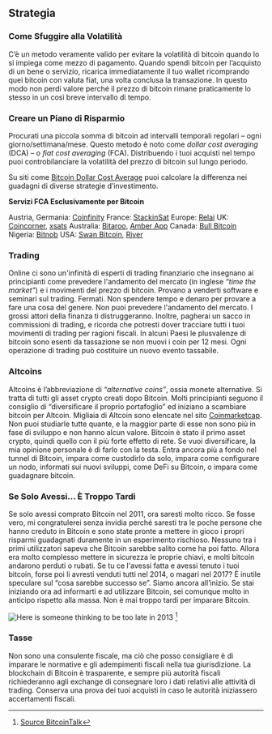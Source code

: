 ## Strategia

### Come Sfuggire alla Volatilità
C’è un metodo veramente valido per evitare la volatilità di bitcoin quando lo si impiega come mezzo di pagamento. Quando spendi bitcoin per l’acquisto di un bene o servizio, ricarica immediatamente il tuo wallet ricomprando quei bitcoin con valuta fiat, una volta conclusa la transazione. In questo modo non perdi valore perché il prezzo di bitcoin rimane praticamente lo stesso in un così breve intervallo di tempo.

### Creare un Piano di Risparmio
Procurati una piccola somma di bitcoin ad intervalli temporali regolari – ogni giorno/settimana/mese. Questo metodo è noto come _dollar cost averaging_ (DCA) – o _fiat cost averaging_ (FCA). Distribuendo i tuoi acquisti nel tempo puoi controbilanciare la volatilità del prezzo di bitcoin sul lungo periodo.

Su siti come [Bitcoin Dollar Cost Average](https://www.bitcoindollarcostaverage.com/) puoi calcolare la differenza nei guadagni di diverse strategie d’investimento.

**Servizi FCA Esclusivamente per Bitcoin**

Austria, Germania: [Coinfinity](https://coinfinity.co/sparplan/?ref=6716)
France: [StackinSat](https://www.stackinsat.com/)
Europe: [Relai](https://relai.ch/)
UK: [Coincorner](https://www.coincorner.com/), [xsats](https://xsats.com/)
Australia: [Bitaroo](https://support.bitaroo.com.au/hc/en-au/articles/360042838874-Recurring-Buy-DCA-), [Amber App](https://amber.app/)
Canada: [Bull Bitcoin](https://bullbitcoin.com/)
Nigeria: [Bitnob](https://bitnob.com/)
USA: [Swan Bitcoin](https://www.swanbitcoin.com/), [River](https://river.com/)

### Trading
Online ci sono un'infinità di esperti di trading finanziario che insegnano ai principianti come prevedere l'andamento del mercato (in inglese _“time the market”_) e i movimenti del prezzo di bitcoin. Provano a venderti software e seminari sul trading. Fermati. Non spendere tempo e denaro per provare a fare una cosa del genere. Non puoi prevedere l'andamento del mercato. I grossi attori della finanza ti distruggeranno. Inoltre, pagherai un sacco in commissioni di trading, e ricorda che potresti dover tracciare tutti i tuoi movimenti di trading per ragioni fiscali. In alcuni Paesi le plusvalenze di bitcoin sono esenti da tassazione se non muovi i coin per 12 mesi. Ogni operazione di trading può costituire un nuovo evento tassabile.

### Altcoins
Altcoins è l’abbreviazione di _“alternative coins”_, ossia monete alternative. Si tratta di tutti gli asset crypto creati dopo Bitcoin. Molti principianti seguono il consiglio di “diversificare il proprio portafoglio” ed iniziano a scambiare bitcoin per Altcoin. Migliaia di Altcoin sono elencate nel sito [Coinmarketcap](https://coinmarketcap.com/). Non puoi studiarle tutte quante, e la maggior parte di esse non sono più in fase di sviluppo e non hanno alcun valore. Bitcoin è stato il primo asset crypto, quindi quello con il più forte effetto di rete. Se vuoi diversificare, la mia opinione personale è di farlo con la testa. Entra ancora più a fondo nel tunnel di Bitcoin, impara come custodirlo da solo, impara come configurare un nodo, informati sui nuovi sviluppi, come DeFi su Bitcoin, o impara come guadagnare bitcoin.

### Se Solo Avessi… È Troppo Tardi
Se solo avessi comprato Bitcoin nel 2011, ora saresti molto ricco. Se fosse vero, mi congratulerei senza invidia perché saresti tra le poche persone che hanno creduto in Bitcoin e sono state pronte a mettere in gioco i propri risparmi guadagnati duramente in un esperimento rischioso. Nessuno tra i primi utilizzatori sapeva che Bitcoin sarebbe salito come ha poi fatto. Allora era molto complesso mettere in sicurezza le proprie chiavi, e molti bitcoin andarono perduti o rubati. Se tu ce l'avessi fatta e avessi tenuto i tuoi bitcoin, forse poi li avresti venduti tutti nel 2014, o magari nel 2017? È inutile speculare sul “cosa sarebbe successo se”. Siamo ancora all’inizio. Se stai iniziando ora ad informarti e ad utilizzare Bitcoin, sei comunque molto in anticipo rispetto alla massa. Non è mai troppo tardi per imparare Bitcoin.

![Here is someone thinking to be too late in 2013](resources/_too-late.png) [^73]

### Tasse
Non sono una consulente fiscale, ma ciò che posso consigliare è di imparare le normative e gli adempimenti fiscali nella tua giurisdizione. La blockchain di Bitcoin è trasparente, e sempre più autorità fiscali richiederanno agli exchange di consegnare loro i dati relativi alle attività di trading. Conserva una prova dei tuoi acquisti in caso le autorità iniziassero accertamenti fiscali.

[^73]: [Source BitcoinTalk](https://bitcointalk.org/index.php?topic=170725.0)
